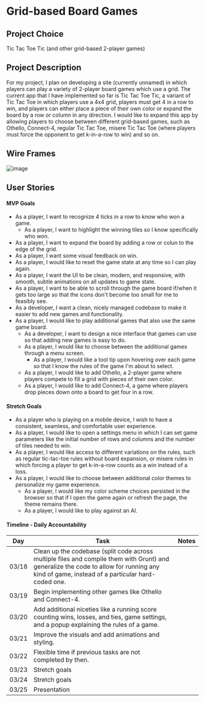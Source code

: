 # Grid-based Board Games

## Project Choice

Tic Tac Toe Tic (and other grid-based 2-player games)

## Project Description 

For my project, I plan on developing a site (currently unnamed) in which players can play a variety of 2-player board games which use a grid. The current app that I have implemented so far is Tic Tac Toe Tic, a variant of Tic Tac Toe in which players use a 4x4 grid, players must get 4 in a row to win, and players can either place a piece of their own color or expand the board by a row or column in any direction. I would like to expand this app by allowing players to choose between different grid-based games, such as Othello, Connect-4, regular Tic Tac Toe, misere Tic Tac Toe (where players must force the opponent to get k-in-a-row to win) and so on.

## Wire Frames

![image](https://github.com/Fekinox/tic-tac-toe-tic/assets/20966518/0e9ea51a-619e-4c40-988d-fac2c1691c39)

## User Stories

#### MVP Goals

- As a player, I want to recognize 4 ticks in a row to know who won a game.
  - As a player, I want to highlight the winning tiles so I know specifically who won.
- As a player, I want to expand the board by adding a row or colun to the edge of the grid.
- As a player, I want some visual feedback on win.
- As a player, I would like to reset the game state at any time so I can play again.
- As a player, I want the UI to be clean, modern, and responsive, with smooth, subtle animations on all updates to game state.
- As a player, I want to be able to scroll through the game board if/when it gets too large so that the icons don't become too small for me to feasibly see.
- As a developer, I want a clean, nicely managed codebase to make it easier to
  add new games and functionality.
- As a player, I would like to play additional games that also use the same
game board.
  - As a developer, I want to design a nice interface that games can use so
    that adding new games is easy to do.
  - As a player, I would like to choose between the additional games through a
    menu screen.
    - As a player, I would like a tool tip upon hovering over each game so that I know the rules of the game I'm about to select.
  - As a player, I would like to add Othello, a 2-player game where players compete to fill
  a grid with pieces of their own color.
  - As a player, I would like to add Connect-4, a game where players drop pieces down onto a
  board to get four in a row.

#### Stretch Goals

- As a player who is playing on a mobile device, I wish to have a consistent, seamless, and comfortable user experience.
- As a player, I would like to open a settings menu in which I can set game parameters like the initial number of rows and columns and the number of tiles needed to win.
- As a player, I would like access to different variations on the rules, such as regular tic-tac-toe rules without board expansion, or misere rules in which forcing a player to get k-in-a-row counts as a win instead of a loss.
- As a player, I would like to choose between additional color themes to
  personalize my game experience.
  - As a player, I would like my color scheme choices persisted in the browser
    so that if I open the game again or refresh the page, the theme remains
    there.
  - As a player, I would like to play against an AI.

#### Timeline - Daily Accountability
| Day   | Task                                                                                                                                                                                        | Notes |
|-------|---------------------------------------------------------------------------------------------------------------------------------------------------------------------------------------------|-------|
| 03/18 | Clean up the codebase (split code across multiple files and compile them with Grunt) and generalize the code to allow for running any kind of game, instead of a particular hard-coded one. |       |
| 03/19 | Begin implementing other games like Othello and Connect-4.                                                                                                                                  |       |
| 03/20 | Add additional niceties like a running score counting wins, losses, and ties, game settings, and a popup explaining the rules of a game.                                                    |       |
| 03/21 | Improve the visuals and add animations and styling.                                                                                                                                         |       |
| 03/22 | Flexible time if previous tasks are not completed by then.                                                                                                                                  |       |
| 03/23 | Stretch goals                                                                                                                                                                               |       |
| 03/24 | Stretch goals                                                                                                                                                                               |       |
| 03/25 | Presentation                                                                                                                                                                                |       |

